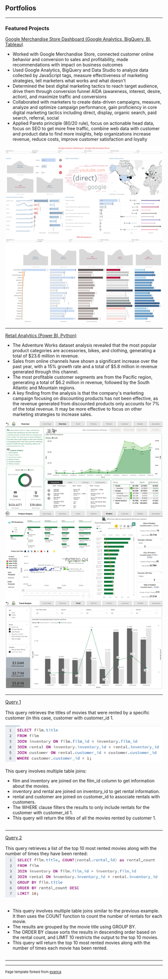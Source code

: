 ## Portfolios

---

### Featured Projects
 
[Google Merchandise Store Dashboard (Google Analytics, BigQuery, BI, Tableau)](https://public.tableau.com/profile/shuchang.liang#!/vizhome/GoogleAnalyticDashboard-GoogleMerchandiseStore/Dashboard)
- Worked with Google Merchandise Store, connected customer online behavior and conversion to sales and profitability, made recommendations with impact on business outcomes
- Used Google Analytics, BigQuery and Data Studio to analyze data collected by JavaScript tags, measure effectiveness of marketing strategies, tell marketers what works and what doesn't
- Determined the best digital marketing tactics to reach target audience, drive them through conversion funnel AIDA (awareness, interest, desire, action), and maximize traffic and conversions
- Collaborated with marketers to create data-driven campaigns, measure, analyze and optimize campaign performance, gain proficiency in core digital marketing tactics including direct, display, organic search, paid search, referral, social
- Applied Pareto principle (80/20 rule), focus on actionable head data, focus on SEO to get more free traffic, combine web data with customer and product data to find more insights, help organizations increase revenue, reduce costs, improve customer satisfaction and loyalty
<img src="images/Google Analytics 1.png?raw=true"/>
<img src="images/Google Analytic KPI.png?raw=true"/>

---
[Retail Analytics (Power BI, Python)](https://elvisliang.notion.site/Retail-Business-Analysis-546c19a059ee415a903fdf4e5b140791)
- The Adventure Works dataset analysis revealed that the most popular product categories are accessories, bikes, and clothing, generating a total of $23.6 million in revenue.
- Sales from online channels have shown a significant increase over the past year, with a 15% growth rate and a total of $5.8 million in revenue generated through this channel.
- The most profitable customer segments are from the Pacific region, generating a total of $6.2 million in revenue, followed by the South Atlantic and Mountain regions.
- A key finding from the analysis is that the company's marketing campaign focusing on discounting products has not been effective, as the revenue generated from discounted products only accounts for 7% of the total revenue. It may be more effective to focus on other marketing strategies to increase sales.
<img src="images/Retail Analytic.png?raw=true"/>
<img src="images/Retail Analytic2.png?raw=true"/>
<img src="images/Retail Analytic1.png?raw=true"/>

---
[Query 1](results/Query1.csv)
<br><br>This query retrieves the titles of movies that were rented by a specific customer (in this case, customer with customer_id 1.
<br><br>
<a href="Query/Query1.sql"><img src="Query/Query1.png?raw=true"/></a>
<br><br>This query involves multiple table joins:
-	film and inventory are joined on the film_id column to get information about the movies.
-	inventory and rental are joined on inventory_id to get rental information.
-	rental and customer are joined on customer_id to associate rentals with customers.
-	The WHERE clause filters the results to only include rentals for the customer with customer_id 1.
-	This query will return the titles of all the movies rented by customer 1.
<br><br>
---
[Query 2](results/Query2.csv)
<br><br>This query retrieves a list of the top 10 most rented movies along with the number of times they have been rented:
<br>
<a href="Query/Query2.sql"><img src="Query/Query2.png?raw=true"/></a>
<br><br>
-	This query involves multiple table joins similar to the previous example. It then uses the COUNT function to count the number of rentals for each movie. 
-	The results are grouped by the movie title using GROUP BY.
-	The ORDER BY clause sorts the results in descending order based on the rental count, and LIMIT 10 restricts the output to the top 10 movies.
-	This query will return the top 10 most rented movies along with the number of times each movie has been rented.
<br><br>
---








---
<p style="font-size:11px">Page template forked from <a href="https://github.com/evanca/quick-portfolio">evanca</a></p>
<!-- Remove above link if you don't want to attibute -->
